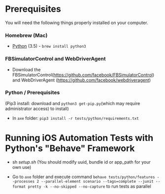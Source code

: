 
# Prerequisites

You will need the following things properly installed on your computer.

### Homebrew (Mac)

* [Python](https://www.python.org/) (3.5) - `brew install python3`

### FBSimulatorControl and WebDriverAgent

* Download the FBSimulatorControl(https://github.com/facebook/FBSimulatorControl) and WebDriverAgent (https://github.com/facebook/webdriveragent)

### Python / Prerequisites

(Pip3 install: download and `python3 get-pip.py`(which may require administrator access) to install)

* In `axe` folder: `pip3 install -r tests/python/requirements.txt`

# Running iOS Automation Tests with Python's "Behave" Framework

* sh *setup.sh* (You should modify uuid, bundle id or app_path for your own use)

* Go to `axe` folder and execute command `behave tests/python/features --processes 2 --parallel-element scenario --tags=complete --junit --format pretty -k --no-skipped --no-capture` to run tests as parallel
